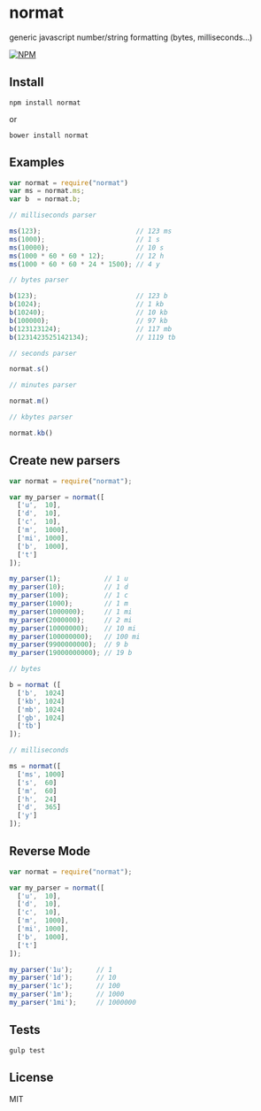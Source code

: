 # normat

generic javascript number/string formatting (bytes, milliseconds...)

[![NPM](https://nodei.co/npm/normat.png)](https://nodei.co/npm/normat/)

## Install

```shell
npm install normat
```

or

```shell
bower install normat
```

## Examples

```js
var normat = require("normat")
var ms = normat.ms;
var b  = normat.b;
```
```js
// milliseconds parser

ms(123);                        // 123 ms
ms(1000);                       // 1 s
ms(10000);                      // 10 s
ms(1000 * 60 * 60 * 12);        // 12 h
ms(1000 * 60 * 60 * 24 * 1500); // 4 y
```
```js
// bytes parser

b(123);                         // 123 b
b(1024);                        // 1 kb
b(10240);                       // 10 kb
b(100000);                      // 97 kb
b(123123124);                   // 117 mb
b(1231423525142134);            // 1119 tb
```
```js
// seconds parser

normat.s()
```
```js
// minutes parser

normat.m()
```
```js
// kbytes parser

normat.kb()
```

## Create new parsers

```js
var normat = require("normat");

var my_parser = normat([
  ['u',  10],
  ['d',  10],
  ['c',  10],
  ['m',  1000],
  ['mi', 1000],
  ['b',  1000],
  ['t']
]);

my_parser(1);           // 1 u
my_parser(10);          // 1 d
my_parser(100);         // 1 c
my_parser(1000);        // 1 m
my_parser(1000000);     // 1 mi
my_parser(2000000);     // 2 mi
my_parser(10000000);    // 10 mi
my_parser(100000000);   // 100 mi
my_parser(9900000000);  // 9 b
my_parser(19000000000); // 19 b
```
```js
// bytes

b = normat ([
  ['b',  1024]
  ['kb', 1024]
  ['mb', 1024]
  ['gb', 1024]
  ['tb']
]);
```
```js
// milliseconds

ms = normat([
  ['ms', 1000]
  ['s',  60]
  ['m',  60]
  ['h',  24]
  ['d',  365]
  ['y']
]);
```

## Reverse Mode

```js
var normat = require("normat");

var my_parser = normat([
  ['u',  10],
  ['d',  10],
  ['c',  10],
  ['m',  1000],
  ['mi', 1000],
  ['b',  1000],
  ['t']
]);

my_parser('1u');      // 1
my_parser('1d');      // 10
my_parser('1c');      // 100
my_parser('1m');      // 1000
my_parser('1mi');     // 1000000
```

## Tests

```shell
gulp test
```

## License

MIT

